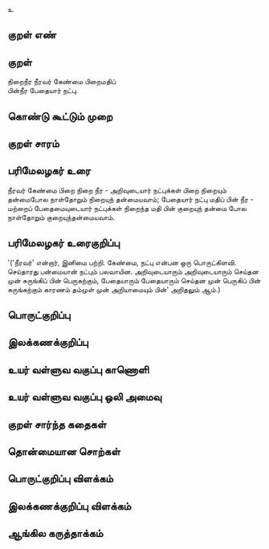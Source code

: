 உ

## குறள் எண் 


## குறள் 
நிறைநீர நீரவர் கேண்மை பிறைமதிப்  
பின்நீர பேதையார் நட்பு.

## கொண்டு கூட்டும் முறை


## குறள் சாரம் 


## பரிமேலழகர் உரை
நீரவர் கேண்மை பிறை நிறை நீர - அறிவுடையார் நட்புக்கள் பிறை நிறையும் தன்மைபோல நாள்தோறும் நிறையுந் தன்மையவாம்; பேதையார் நட்பு மதிப் பின் நீர - மற்றைப் பேதைமையுடையார் நட்புக்கள் நிறைந்த மதி பின் குறையுந் தன்மை போல நாள்தோறும் குறையுந்தன்மையவாம்.
## பரிமேலழகர் உரைகுறிப்பு   
 '('நீரவர்' என்றார், இனிமை பற்றி. கேண்மை, நட்பு என்பன ஒரு பொருட்கிளவி. செய்தாரது பன்மையான் நட்பும் பலவாயின. அறிவுடையாரும் அறிவுடையாரும் செய்தன முன் சுருங்கிப் பின் பெருகற்கும், பேதையாரும் பேதையாரும் செய்தன முன் பெருகிப் பின் சுருங்கற்கும் காரணம் தம்முள் முன் அறியாமையும் பின்' அறிதலும் ஆம்.)


## பொருட்குறிப்பு 


## இலக்கணக்குறிப்பு  


## உயர் வள்ளுவ வகுப்பு காணொளி


## உயர் வள்ளுவ வகுப்பு ஒலி அமைவு 

 
## குறள் சார்ந்த கதைகள் 


## தொன்மையான சொற்கள்


## பொருட்குறிப்பு விளக்கம்


## இலக்கணக்குறிப்பு விளக்கம்


## ஆங்கில கருத்தாக்கம் 


